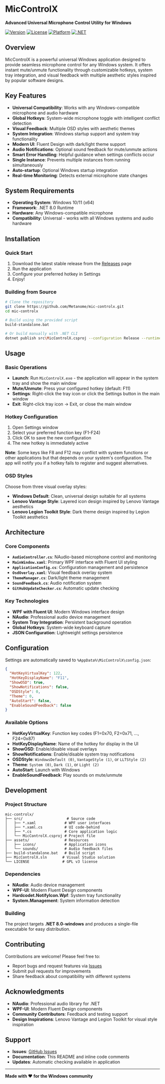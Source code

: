 # MicControlX

**Advanced Universal Microphone Control Utility for Windows**

[![Version](https://img.shields.io/badge/version-4.0.0-blue.svg)](https://github.com/Metanome/mic-controlx)
[![License](https://img.shields.io/badge/license-GPL--3.0-green.svg)](LICENSE)
[![Platform](https://img.shields.io/badge/platform-Windows-lightgrey.svg)](https://github.com/Metanome/mic-controlx)
[![.NET](https://img.shields.io/badge/.NET-8.0--windows-purple.svg)](https://github.com/Metanome/mic-controlx)

## Overview

MicControlX is a powerful universal Windows application designed to provide seamless microphone control for any Windows system. It offers instant mute/unmute functionality through customizable hotkeys, system tray integration, and visual feedback with multiple aesthetic styles inspired by popular software designs.

## Key Features

- **Universal Compatibility**: Works with any Windows-compatible microphone and audio hardware
- **Global Hotkeys**: System-wide microphone toggle with intelligent conflict detection
- **Visual Feedback**: Multiple OSD styles with aesthetic themes
- **System Integration**: Windows startup support and system tray functionality  
- **Modern UI**: Fluent Design with dark/light theme support
- **Audio Notifications**: Optional sound feedback for mute/unmute actions
- **Smart Error Handling**: Helpful guidance when settings conflicts occur
- **Single Instance**: Prevents multiple instances from running simultaneously
- **Auto-startup**: Optional Windows startup integration
- **Real-time Monitoring**: Detects external microphone state changes

## System Requirements

- **Operating System**: Windows 10/11 (x64)
- **Framework**: .NET 8.0 Runtime
- **Hardware**: Any Windows-compatible microphone
- **Compatibility**: Universal - works with all Windows systems and audio hardware

## Installation

### Quick Start
1. Download the latest stable release from the [Releases](https://github.com/Metanome/mic-controlx/releases) page
2. Run the application
3. Configure your preferred hotkey in Settings
4. Enjoy!

### Building from Source
```bash
# Clone the repository
git clone https://github.com/Metanome/mic-controlx.git
cd mic-controlx

# Build using the provided script
build-standalone.bat

# Or build manually with .NET CLI
dotnet publish src\MicControlX.csproj --configuration Release --runtime win-x64 --output publish
```

## Usage

### Basic Operations
- **Launch**: Run `MicControlX.exe` - the application will appear in the system tray and show the main window
- **Mute/Unmute**: Press your configured hotkey (default: F11)
- **Settings**: Right-click the tray icon or click the Settings button in the main window
- **Exit**: Right-click tray icon → Exit, or close the main window

### Hotkey Configuration
1. Open Settings window
2. Select your preferred function key (F1-F24)
3. Click OK to save the new configuration
4. The new hotkey is immediately active

**Note**: Some keys like F8 and F12 may conflict with system functions or other applications but that depends on your system's configuration. The app will notify you if a hotkey fails to register and suggest alternatives.

### OSD Styles
Choose from three visual overlay styles:
- **Windows Default**: Clean, universal design suitable for all systems
- **Lenovo Vantage Style**: Layered icon design inspired by Lenovo Vantage aesthetics
- **Lenovo Legion Toolkit Style**: Dark theme design inspired by Legion Toolkit aesthetics

## Architecture

### Core Components

- **`AudioController.cs`**: NAudio-based microphone control and monitoring
- **`MainWindow.xaml`**: Primary WPF interface with Fluent UI styling
- **`ApplicationConfig.cs`**: Configuration management and persistence
- **`OsdOverlay.xaml`**: Visual feedback overlay system
- **`ThemeManager.cs`**: Dark/light theme management
- **`SoundFeedback.cs`**: Audio notification system
- **`GitHubUpdateChecker.cs`**: Automatic update checking

### Key Technologies
- **WPF with Fluent UI**: Modern Windows interface design
- **NAudio**: Professional audio device management
- **System Tray Integration**: Persistent background operation
- **Global Hotkeys**: System-wide keyboard capture
- **JSON Configuration**: Lightweight settings persistence

## Configuration

Settings are automatically saved to `%AppData%\MicControlX\config.json`:

```json
{
  "HotKeyVirtualKey": 122,
  "HotKeyDisplayName": "F11",
  "ShowOSD": true,
  "ShowNotifications": false,
  "OSDStyle": 0,
  "Theme": 0,
  "AutoStart": false,
  "EnableSoundFeedback": false
}
```

### Available Options
- **HotKeyVirtualKey**: Function key codes (F1=0x70, F2=0x71, ..., F24=0x87)
- **HotKeyDisplayName**: Name of the hotkey for display in the UI
- **ShowOSD**: Enable/disable visual overlays
- **ShowNotifications**: Enable/disable system tray notifications
- **OSDStyle**: `WindowsDefault (0)`, `VantageStyle (1)`, or `LLTStyle (2)`
- **Theme**: `System (0)`, `Dark (1)`, or `Light (2)`
- **AutoStart**: Launch with Windows
- **EnableSoundFeedback**: Play sounds on mute/unmute

## Development

### Project Structure
```
mic-controlx/
├── src/                    # Source code
│   ├── *.xaml             # WPF user interfaces
│   ├── *.xaml.cs          # UI code-behind
│   ├── *.cs               # Core application logic
│   └── MicControlX.csproj # Project file
├── assets/                # Resources
│   ├── icons/             # Application icons
│   └── sounds/            # Audio feedback files
├── build-standalone.bat   # Build script
├── MicControlX.sln       # Visual Studio solution
└── LICENSE               # GPL v3 license
```

### Dependencies
- **NAudio**: Audio device management
- **WPF-UI**: Modern Fluent Design components
- **Hardcodet.NotifyIcon.Wpf**: System tray functionality
- **System.Management**: System information detection

### Building
The project targets **.NET 8.0-windows** and produces a single-file executable for easy distribution.

## Contributing

Contributions are welcome! Please feel free to:
- Report bugs and request features via [Issues](https://github.com/Metanome/mic-controlx/issues)
- Submit pull requests for improvements
- Share feedback about compatibility with different systems

## Acknowledgments

- **NAudio**: Professional audio library for .NET
- **WPF-UI**: Modern Fluent Design components
- **Community Contributors**: Feedback and testing support
- **Design Inspirations**: Lenovo Vantage and Legion Toolkit for visual style inspiration

## Support

- **Issues**: [GitHub Issues](https://github.com/Metanome/mic-controlx/issues)
- **Documentation**: This README and inline code comments
- **Updates**: Automatic checking available in application

---

**Made with ❤️ for the Windows community**